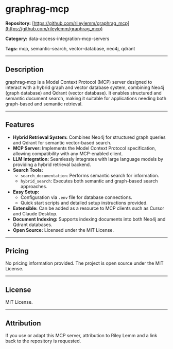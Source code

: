 # graphrag-mcp

**Repository:** [https://github.com/rileylemm/graphrag_mcp](https://github.com/rileylemm/graphrag_mcp)

**Category:** data-access-integration-mcp-servers

**Tags:** mcp, semantic-search, vector-database, neo4j, qdrant

---

## Description

graphrag-mcp is a Model Context Protocol (MCP) server designed to interact with a hybrid graph and vector database system, combining Neo4j (graph database) and Qdrant (vector database). It enables structured and semantic document search, making it suitable for applications needing both graph-based and semantic retrieval.

---

## Features

- **Hybrid Retrieval System:** Combines Neo4j for structured graph queries and Qdrant for semantic vector-based search.
- **MCP Server:** Implements the Model Context Protocol specification, allowing compatibility with any MCP-enabled client.
- **LLM Integration:** Seamlessly integrates with large language models by providing a hybrid retrieval backend.
- **Search Tools:**
  - `search_documentation`: Performs semantic search for information.
  - `hybrid_search`: Executes both semantic and graph-based search approaches.
- **Easy Setup:**
  - Configuration via `.env` file for database connections.
  - Quick start scripts and detailed setup instructions provided.
- **Extensible:** Can be added as a resource to MCP clients such as Cursor and Claude Desktop.
- **Document Indexing:** Supports indexing documents into both Neo4j and Qdrant databases.
- **Open Source:** Licensed under the MIT License.

---

## Pricing

No pricing information provided. The project is open source under the MIT License.

---

## License

MIT License.

---

## Attribution

If you use or adapt this MCP server, attribution to Riley Lemm and a link back to the repository is requested.